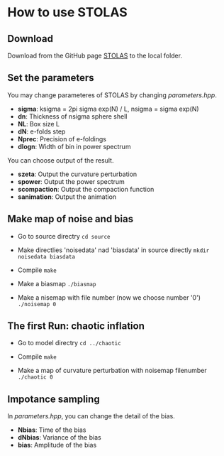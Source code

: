 # How to use STOLAS

## Download
Download from the GitHub page [STOLAS](https://github.com/STOchasticLAtticeSimulation/STOLAS_dist) to the local folder.

## Set the parameters
You may change parameteres of STOLAS by changing *parameters.hpp*.
- **sigma**: ksigma = 2pi sigma exp(N) / L, nsigma = sigma exp(N)
- **dn**: Thickness of nsigma sphere shell
- **NL**: Box size L
- **dN**: e-folds step
- **Nprec**: Precision of e-foldings
- **dlogn**: Width of bin in power spectrum

You can choose output of the result.
- **szeta**: Output the curvature perturbation
- **spower**: Output the power spectrum
- **scompaction**: Output the compaction function
- **sanimation**: Output the animation




## Make map of noise and bias
- Go to source directry
`cd source`

- Make directlies 'noisedata' nad 'biasdata' in source directly
`mkdir noisedata biasdata`

- Compile 
`make`

- Make a biasmap
`./biasmap`

- Make a nisemap with file number (now we choose number '0')
`./noisemap 0`


## The first Run: chaotic inflation
- Go to model directry
`cd ../chaotic`

- Compile
`make`

- Make a map of curvature perturbation with noisemap filenumber
`./chaotic 0`



## Impotance sampling
In *parameters.hpp*, you can change the detail of the bias.
- **Nbias**: Time of the bias
- **dNbias**: Variance of the bias
- **bias**: Amplitude of the bias

